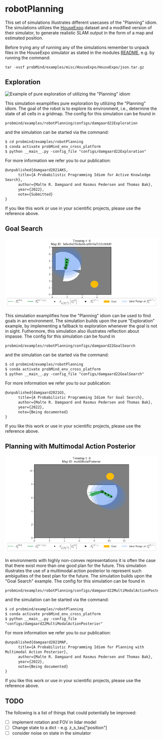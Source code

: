 # robotPlanning
This set of simulations illustrates different usecases of the "Planning" idiom. The simulations utilizes the [HouseExpo](https://github.com/TeaganLi/HouseExpo) dataset and a modified version of their simulator, to generate realistic SLAM output in the form of a map and estimated position.

Before trying any of running any of the simulations remember to unpack files in the HouseExpo simulator as stated in the modules [README](../../misc/HouseExpo/README.md), e.g. by running the command:
```
tar -xvzf probMind/examples/misc/HouseExpo/HouseExpo/json.tar.gz
```

## Exploration
![Example of pure exploration of utilizing the "Planning" idiom](Exploration.gif)

This simulation examplifies pure exploration by utilizing the "Planning" idiom. The goal of the robot is to explore its environment, i.e., determine the state of all cells in a gridmap. The config for this simulation can be found in 
```
probmind/examples/robotPlanning/configs/damgaard22Exploration
```
and the simulation can be started via the command:
```
$ cd probmind/examples/robotPlanning
$ conda activate probMind_env_cross_platform
$ python __main__.py -config_file "configs/damgaard22Exploration"
```
For more information we refer you to our publication:
```
@unpublished{damgaard2021AKS,
      title={A Probabilistic Programming Idiom for Active Knowledge Search}, 
      author={Malte R. Damgaard and Rasmus Pedersen and Thomas Bak},
      year={2022},
      note={Submitted}
}
```
If you like this work or use in your scientific projects, please use the reference above.

## Goal Search
![Example of searching for goals utilizing the "Planning" idiom](GoalSearch.gif)

This simulation examplifies how the "Planning" idiom can be used to find goals in an environment. The simulation builds upon the pure "Exploration" example, by implementing a fallback to exploration whenever the goal is not in sight. Futhermore, this simulation also illustrates reflection about impasse. The config for this simulation can be found in 
```
probmind/examples/robotPlanning/configs/damgaard22GoalSearch
```
and the simulation can be started via the command:
```
$ cd probmind/examples/robotPlanning
$ conda activate probMind_env_cross_platform
$ python __main__.py -config_file "configs/damgaard22GoalSearch"
```
For more information we refer you to our publication:
```
@unpublished{damgaard2021GS,
      title={A Probabilistic Programming Idiom for Goal Search},  
      author={Malte R. Damgaard and Rasmus Pedersen and Thomas Bak},
      year={2022},
      note={Being documented}
}
```
If you like this work or use in your scientific projects, please use the reference above.


## Planning with Multimodal Action Posterior
![This is an example of a simulation](MultiModalActionPosterior1.gif)

In environments with highly non-convex representations it is often the case that there exist more than one good plan for the future. This simulation illustrates the use of a multimodal action posterior to represent such ambiguities of the best plan for the future. The simulation builds upon the "Goal Search" example.
The config for this simulation can be found in 
```
probmind/examples/robotPlanning/configs/damgaard22MultiModalActionPosterior
```
and the simulation can be started via the command:
```
$ cd probmind/examples/robotPlanning
$ conda activate probMind_env_cross_platform
$ python __main__.py -config_file "configs/damgaard22MultiModalActionPosterior"
```
For more information we refer you to our publication:
```
@unpublished{damgaard2021MAP,
      title={A Probabilistic Programming Idiom for Planning with Multimodal Action Posterior},  
      author={Malte R. Damgaard and Rasmus Pedersen and Thomas Bak},
      year={2022},
      note={Being documented}
}
```
If you like this work or use in your scientific projects, please use the reference above.

## TODO
The following is a list of things that could potentially be improved:
- [ ] implement rotation and FOV in lidar model
- [ ] Change state to a dict - e.g. z_s_tau["position"]
- [ ] consider noise on state in the simulator